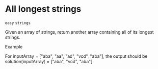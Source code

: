 # All longest strings
`easy` `strings`

Given an array of strings, return another array containing all of its longest strings.

Example

For inputArray = ["aba", "aa", "ad", "vcd", "aba"], the output should be
solution(inputArray) = ["aba", "vcd", "aba"].